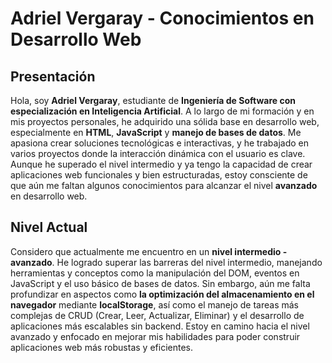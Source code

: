 # Adriel Vergaray - Conocimientos en Desarrollo Web

## Presentación

Hola, soy **Adriel Vergaray**, estudiante de **Ingeniería de Software con especialización en Inteligencia Artificial**. A lo largo de mi formación y en mis proyectos personales, he adquirido una sólida base en desarrollo web, especialmente en **HTML**, **JavaScript** y **manejo de bases de datos**. Me apasiona crear soluciones tecnológicas e interactivas, y he trabajado en varios proyectos donde la interacción dinámica con el usuario es clave. Aunque he superado el nivel intermedio y ya tengo la capacidad de crear aplicaciones web funcionales y bien estructuradas, estoy consciente de que aún me faltan algunos conocimientos para alcanzar el nivel **avanzado** en desarrollo web.

## Nivel Actual

Considero que actualmente me encuentro en un **nivel intermedio - avanzado**. He logrado superar las barreras del nivel intermedio, manejando herramientas y conceptos como la manipulación del DOM, eventos en JavaScript y el uso básico de bases de datos. Sin embargo, aún me falta profundizar en aspectos como **la optimización del almacenamiento en el navegador** mediante **localStorage**, así como el manejo de tareas más complejas de CRUD (Crear, Leer, Actualizar, Eliminar) y el desarrollo de aplicaciones más escalables sin backend. Estoy en camino hacia el nivel avanzado y enfocado en mejorar mis habilidades para poder construir aplicaciones web más robustas y eficientes.


